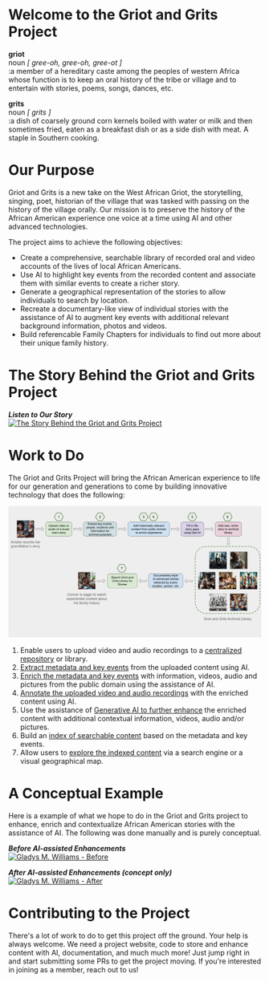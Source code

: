 # Welcome to the Griot and Grits Project

**griot**  
noun <em> \[ gree-oh, gree-oh, gree-ot \] </em>  
:a member of a hereditary caste among the peoples of western Africa whose function is to keep an oral history of the tribe or village and to entertain with stories, poems, songs, dances, etc.  

**grits**  
noun <em> \[ grits \] </em>  
:a dish of coarsely ground corn kernels boiled with water or milk and then sometimes fried, eaten as a breakfast dish or as a side dish with meat. A staple in Southern cooking.

# Our Purpose
Griot and Grits is a new take on the West African Griot, the storytelling, singing, poet, historian of the village that was tasked with passing on the history of the village orally.  Our mission is to preserve the history of the African American experience one voice at a time using AI and other advanced technologies.  

The project aims to achieve the following objectives:  
+ Create a comprehensive, searchable library of recorded oral and video accounts of the lives of local African Americans.
+ Use AI to highlight key events from the recorded content and associate them with similar events to create a richer story.
+ Generate a geographical representation of the stories to allow individuals to search by location.
+ Recreate a documentary-like view of individual stories with the assistance of AI to augment key events with additional relevant background information, photos and videos.
+ Build referencable Family Chapters for individuals to find out more about their unique family history.

# The Story Behind the Griot and Grits Project  
<em>**Listen to Our Story**</em>  
[![The Story Behind the Griot and Grits Project](https://img.youtube.com/vi/nP0UNZSbH88/0.jpg)](https://www.youtube.com/watch?v=nP0UNZSbH88)  

# Work to Do  

The Griot and Grits Project will bring the African American experience to life for our generation and generations to come by building innovative technology that does the following:

![alt Griot and Grits Workflow](content/griot-and-grits.png "Griot and Grits Workflow")  

1. Enable users to upload video and audio recordings to a [centralized repository](1-content-upload-storage/) or library.
2. [Extract metadata and key events](2-metadata-key-events-extraction/) from the uploaded content using AI.
3. [Enrich the metadata and key events](3-metadata-key-events-enrichment/) with information, videos, audio and pictures from the public domain using the assistance of AI.
4. [Annotate the uploaded video and audio recordings](4-original-content-annotator/) with the enriched content using AI.
5. Use the assistance of [Generative AI to further enhance](5-gen-ai-enrichment/) the enriched content with additional contextual information, videos, audio and/or pictures.
6. Build an [index of searchable content](6-searchable-catalog-builder/) based on the metadata and key events.
7. Allow users to [explore the indexed content](7-catalog-explorer/) via a search engine or a visual geographical map.

# A Conceptual Example
Here is a example of what we hope to do in the Griot and Grits project to enhance, enrich and contextualize African American stories with the assistance of AI.  The following was done manually and is purely conceptual.  

<em>**Before AI-assisted Enhancements**</em>  
[![Gladys M. Williams - Before](https://img.youtube.com/vi/tcoWtxpoCVc/0.jpg)](https://www.youtube.com/watch?v=tcoWtxpoCVc)  

<em>**After AI-assisted Enhancements (concept only)**</em>  
[![Gladys M. Williams - After](https://img.youtube.com/vi/bI26vj95bwM/0.jpg)](https://youtu.be/bI26vj95bwM?t=100)  

# Contributing to the Project  

There's a lot of work to do to get this project off the ground.  Your help is always welcome.  We need a project website, code to store and enhance content with AI, documentation, and much much more!  Just jump right in and start submitting some PRs to get the project moving.  If you're interested in joining as a member, reach out to us!
